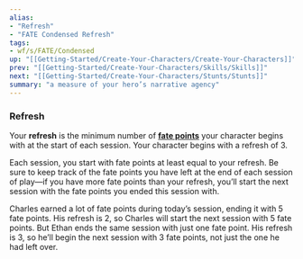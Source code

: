 ```yaml
---
alias:
- "Refresh"
- "FATE Condensed Refresh"
tags:
- wf/s/FATE/Condensed
up: "[[Getting-Started/Create-Your-Characters/Create-Your-Characters]]"
prev: "[[Getting-Started/Create-Your-Characters/Skills/Skills]]"
next: "[[Getting-Started/Create-Your-Characters/Stunts/Stunts]]"
summary: "a measure of your hero’s narrative agency"
---
```

### Refresh

Your **refresh** is the minimum number of **[fate points](../../../Aspects-and-Fate-Points/What-Can-I-Do-with-Aspects/Earning-Fate-Points/Earning-Fate-Points.md)** your character begins with at the start of each session. Your character begins with a refresh of 3.

Each session, you start with fate points at least equal to your refresh. Be sure to keep track of the fate points you have left at the end of each session of play—if you have more fate points than your refresh, you’ll start the next session with the fate points you ended this session with.

Charles earned a lot of fate points during today’s session, ending it with 5 fate points. His refresh is 2, so Charles will start the next session with 5 fate points. But Ethan ends the same session with just one fate point. His refresh is 3, so he’ll begin the next session with 3 fate points, not just the one he had left over.